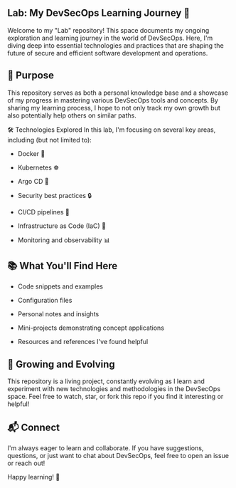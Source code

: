 ## Lab: My DevSecOps Learning Journey 🚀
Welcome to my "Lab" repository! This space documents my ongoing exploration and learning journey in the world of DevSecOps. Here, I'm diving deep into essential technologies and practices that are shaping the future of secure and efficient software development and operations.

## 🎯 Purpose
This repository serves as both a personal knowledge base and a showcase of my progress in mastering various DevSecOps tools and concepts. By sharing my learning process, I hope to not only track my own growth but also potentially help others on similar paths.

🛠 Technologies Explored
In this lab, I'm focusing on several key areas, including (but not limited to):

- Docker 🐳

- Kubernetes ☸️

- Argo CD 🔄

- Security best practices 🔒

- CI/CD pipelines 🔁

- Infrastructure as Code (IaC) 📝

- Monitoring and observability 📊

## 📚 What You'll Find Here

- Code snippets and examples

- Configuration files

- Personal notes and insights

- Mini-projects demonstrating concept applications

- Resources and references I've found helpful

## 🌱 Growing and Evolving
This repository is a living project, constantly evolving as I learn and experiment with new technologies and methodologies in the DevSecOps space. Feel free to watch, star, or fork this repo if you find it interesting or helpful!

## 📬 Connect
I'm always eager to learn and collaborate. If you have suggestions, questions, or just want to chat about DevSecOps, feel free to open an issue or reach out!

Happy learning! 🎉